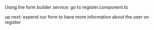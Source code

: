 Using the form builder service:
go to register.component.ts

up next: expend our form to have more information about the user on register